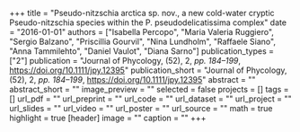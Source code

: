 +++
title = "Pseudo-nitzschia arctica sp. nov., a new cold-water cryptic Pseudo-nitzschia species within the P. pseudodelicatissima complex"
date = "2016-01-01"
authors = ["Isabella Percopo", "Maria Valeria Ruggiero", "Sergio Balzano", "Priscillia Gourvil", "Nina Lundholm", "Raffaele Siano", "Anna Tammilehto", "Daniel Vaulot", "Diana Sarno"]
publication_types = ["2"]
publication = "Journal of Phycology, (52), 2, _pp. 184–199_, https://doi.org/10.1111/jpy.12395"
publication_short = "Journal of Phycology, (52), 2, _pp. 184–199_, https://doi.org/10.1111/jpy.12395"
abstract = ""
abstract_short = ""
image_preview = ""
selected = false
projects = []
tags = []
url_pdf = ""
url_preprint = ""
url_code = ""
url_dataset = ""
url_project = ""
url_slides = ""
url_video = ""
url_poster = ""
url_source = ""
math = true
highlight = true
[header]
image = ""
caption = ""
+++
